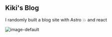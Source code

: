 ## Kiki's Blog


I randomly built a blog site with Astro 💥 and react


![image-default](https://user-images.githubusercontent.com/22290070/212909512-f698d1c6-b18c-48ec-89ac-7cfc334323b3.png)

